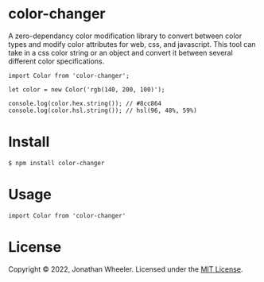 # color-changer

A zero-dependancy color modification library to convert between color types and modify color attributes for web, css, and javascript. This tool can take in a css color string or an object and convert it between several different color specifications.

    import Color from 'color-changer';

    let color = new Color('rgb(140, 200, 100)');

    console.log(color.hex.string()); // #8cc864
    console.log(color.hsl.string()); // hsl(96, 48%, 59%)
    

# Install
    $ npm install color-changer

# Usage
    import Color from 'color-changer'

# License
Copyright © 2022, Jonathan Wheeler. Licensed under the [MIT License]().